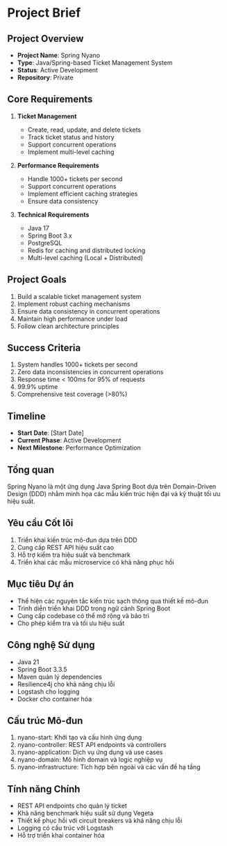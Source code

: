 # Project Brief

## Project Overview
- **Project Name**: Spring Nyano
- **Type**: Java/Spring-based Ticket Management System
- **Status**: Active Development
- **Repository**: Private

## Core Requirements
1. **Ticket Management**
   - Create, read, update, and delete tickets
   - Track ticket status and history
   - Support concurrent operations
   - Implement multi-level caching

2. **Performance Requirements**
   - Handle 1000+ tickets per second
   - Support concurrent operations
   - Implement efficient caching strategies
   - Ensure data consistency

3. **Technical Requirements**
   - Java 17
   - Spring Boot 3.x
   - PostgreSQL
   - Redis for caching and distributed locking
   - Multi-level caching (Local + Distributed)

## Project Goals
1. Build a scalable ticket management system
2. Implement robust caching mechanisms
3. Ensure data consistency in concurrent operations
4. Maintain high performance under load
5. Follow clean architecture principles

## Success Criteria
1. System handles 1000+ tickets per second
2. Zero data inconsistencies in concurrent operations
3. Response time < 100ms for 95% of requests
4. 99.9% uptime
5. Comprehensive test coverage (>80%)

## Timeline
- **Start Date**: [Start Date]
- **Current Phase**: Active Development
- **Next Milestone**: Performance Optimization

## Tổng quan
Spring Nyano là một ứng dụng Java Spring Boot dựa trên Domain-Driven Design (DDD) nhằm minh họa các mẫu kiến trúc hiện đại và kỹ thuật tối ưu hiệu suất.

## Yêu cầu Cốt lõi
1. Triển khai kiến trúc mô-đun dựa trên DDD
2. Cung cấp REST API hiệu suất cao
3. Hỗ trợ kiểm tra hiệu suất và benchmark
4. Triển khai các mẫu microservice có khả năng phục hồi

## Mục tiêu Dự án
- Thể hiện các nguyên tắc kiến trúc sạch thông qua thiết kế mô-đun
- Trình diễn triển khai DDD trong ngữ cảnh Spring Boot
- Cung cấp codebase có thể mở rộng và bảo trì
- Cho phép kiểm tra và tối ưu hiệu suất

## Công nghệ Sử dụng
- Java 21
- Spring Boot 3.3.5
- Maven quản lý dependencies
- Resilience4j cho khả năng chịu lỗi
- Logstash cho logging
- Docker cho container hóa

## Cấu trúc Mô-đun
1. nyano-start: Khởi tạo và cấu hình ứng dụng
2. nyano-controller: REST API endpoints và controllers
3. nyano-application: Dịch vụ ứng dụng và use cases
4. nyano-domain: Mô hình domain và logic nghiệp vụ
5. nyano-infrastructure: Tích hợp bên ngoài và các vấn đề hạ tầng

## Tính năng Chính
- REST API endpoints cho quản lý ticket
- Khả năng benchmark hiệu suất sử dụng Vegeta
- Thiết kế phục hồi với circuit breakers và khả năng chịu lỗi
- Logging có cấu trúc với Logstash
- Hỗ trợ triển khai container hóa 
